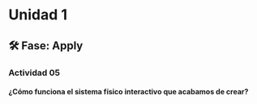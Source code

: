 # Unidad 1

## 🛠 Fase: Apply

### Actividad 05

#### ¿Cómo funciona el sistema físico interactivo que acabamos de crear?
